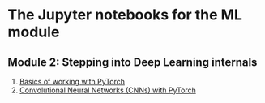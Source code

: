 # The Jupyter notebooks for the ML module

## Module 2: Stepping into Deep Learning internals  

1. [Basics of working with PyTorch](DL_internals/pytorch_tensors.ipynb)     
2. [Convolutional Neural Networks (CNNs) with PyTorch](DL_internals/pytorch_cnn.ipynb) 